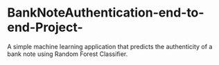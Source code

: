 # BankNoteAuthentication-end-to-end-Project-
A simple machine learning application that predicts the authenticity of a bank note using Random Forest Classifier.
